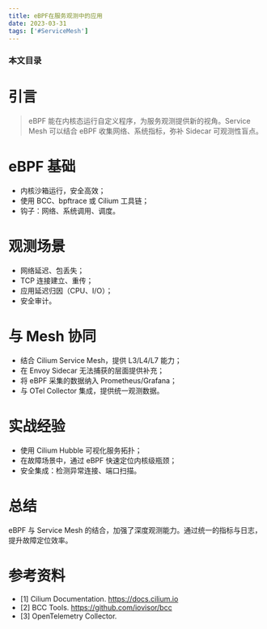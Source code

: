 ```yaml
---
title: eBPF在服务观测中的应用
date: 2023-03-31
tags: ['#ServiceMesh']
---
```


### 本文目录
<!-- toc -->

# 引言
> eBPF 能在内核态运行自定义程序，为服务观测提供新的视角。Service Mesh 可以结合 eBPF 收集网络、系统指标，弥补 Sidecar 可观测性盲点。

# eBPF 基础
- 内核沙箱运行，安全高效；
- 使用 BCC、bpftrace 或 Cilium 工具链；
- 钩子：网络、系统调用、调度。

# 观测场景
- 网络延迟、包丢失；
- TCP 连接建立、重传；
- 应用延迟归因（CPU、I/O）；
- 安全审计。

# 与 Mesh 协同
- 结合 Cilium Service Mesh，提供 L3/L4/L7 能力；
- 在 Envoy Sidecar 无法捕获的层面提供补充；
- 将 eBPF 采集的数据纳入 Prometheus/Grafana；
- 与 OTel Collector 集成，提供统一观测数据。

# 实战经验
- 使用 Cilium Hubble 可视化服务拓扑；
- 在故障场景中，通过 eBPF 快速定位内核级瓶颈；
- 安全集成：检测异常连接、端口扫描。

# 总结
eBPF 与 Service Mesh 的结合，加强了深度观测能力。通过统一的指标与日志，提升故障定位效率。

# 参考资料
- [1] Cilium Documentation. https://docs.cilium.io
- [2] BCC Tools. https://github.com/iovisor/bcc
- [3] OpenTelemetry Collector.
